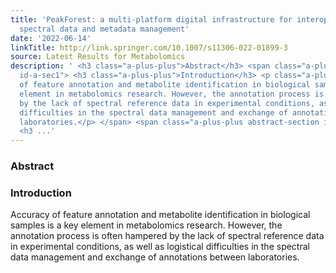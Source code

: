 ```yaml
---
title: 'PeakForest: a multi-platform digital infrastructure for interoperable metabolite
  spectral data and metadata management'
date: '2022-06-14'
linkTitle: http://link.springer.com/10.1007/s11306-022-01899-3
source: Latest Results for Metabolomics
description: ' <h3 class="a-plus-plus">Abstract</h3> <span class="a-plus-plus abstract-section
  id-a-sec1"> <h3 class="a-plus-plus">Introduction</h3> <p class="a-plus-plus">Accuracy
  of feature annotation and metabolite identification in biological samples is a key
  element in metabolomics research. However, the annotation process is often hampered
  by the lack of spectral reference data in experimental conditions, as well as logistical
  difficulties in the spectral data management and exchange of annotations between
  laboratories.</p> </span> <span class="a-plus-plus abstract-section id-a-sec2">
  <h3 ...'
---
```

 <h3 class="a-plus-plus">Abstract</h3> <span class="a-plus-plus abstract-section id-a-sec1"> <h3 class="a-plus-plus">Introduction</h3> <p class="a-plus-plus">Accuracy of feature annotation and metabolite identification in biological samples is a key element in metabolomics research. However, the annotation process is often hampered by the lack of spectral reference data in experimental conditions, as well as logistical difficulties in the spectral data management and exchange of annotations between laboratories.</p> </span> <span class="a-plus-plus abstract-section id-a-sec2"> <h3 ...